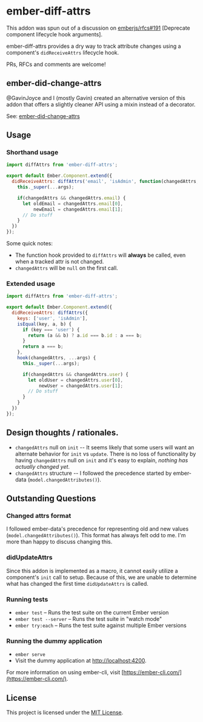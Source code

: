# ember-diff-attrs

This addon was spun out of a discussion on [emberjs/rfcs#191](https://github.com/emberjs/rfcs/pull/191) [Deprecate component lifecycle hook arguments].

ember-diff-attrs provides a dry way to track attribute changes using a component's `didReceiveAttrs` lifecycle hook.

PRs, RFCs and comments are welcome!

## ember-did-change-attrs

@GavinJoyce and I (mostly Gavin) created an alternative version of this addon that offers a slightly cleaner API using a mixin instead of a decorator.

See: [ember-did-change-attrs](https://github.com/workmanw/ember-did-change-attrs)

## Usage

### Shorthand usage
```javascript
import diffAttrs from 'ember-diff-attrs';

export default Ember.Component.extend({
  didReceiveAttrs: diffAttrs('email', 'isAdmin', function(changedAttrs, ...args) {
    this._super(...args);

    if(changedAttrs && changedAttrs.email) {
      let oldEmail = changedAttrs.email[0],
          newEmail = changedAttrs.email[1];
      // Do stuff
    }
  })
});
```

Some quick notes:
* The function hook provided to `diffAttrs` will **always** be called, even when a tracked attr is not changed.
* `changedAttrs` will be `null` on the first call.


### Extended usage

```javascript
import diffAttrs from 'ember-diff-attrs';

export default Ember.Component.extend({
  didReceiveAttrs: diffAttrs({
    keys: ['user', 'isAdmin'],
    isEqual(key, a, b) {
      if (key === 'user') {
        return (a && b) ? a.id === b.id : a === b;
      }
      return a === b;
    },
    hook(changedAttrs, ...args) {
      this._super(...args);

      if(changedAttrs && changedAttrs.user) {
        let oldUser = changedAttrs.user[0],
            newUser = changedAttrs.user[1];
        // Do stuff
      }
    }
  })
});
```


## Design thoughts / rationales.

* `changedAttrs` null on `init` -- It seems likely that some users will want an alternate behavior for `init` vs `update`. There is no loss of functionality by having `changedAttrs` null on `init` and it's easy to explain, _nothing has actually changed yet_.
* `changedAttrs` structure -- I followed the precedence started by ember-data (`model.changedAttributes()`).

## Outstanding Questions

### Changed attrs format

I followed ember-data's precedence for representing old and new values (`model.changedAttributes()`). This format has always felt odd to me. I'm more than happy to discuss changing this.

### didUpdateAttrs

Since this addon is implemented as a macro, it cannot easily utilize a component's `init` call to setup. Because of this, we are unable to determine what has changed the first time `didUpdateAttrs` is called.  

### Running tests

* `ember test` – Runs the test suite on the current Ember version
* `ember test --server` – Runs the test suite in "watch mode"
* `ember try:each` – Runs the test suite against multiple Ember versions

### Running the dummy application

* `ember serve`
* Visit the dummy application at [http://localhost:4200](http://localhost:4200).

For more information on using ember-cli, visit [https://ember-cli.com/](https://ember-cli.com/).

License
------------------------------------------------------------------------------

This project is licensed under the [MIT License](LICENSE.md).

